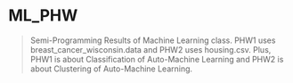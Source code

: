 # ML_PHW

>Semi-Programming Results of Machine Learning class.
PHW1 uses breast_cancer_wisconsin.data and PHW2 uses housing.csv.
Plus, PHW1 is about Classification of Auto-Machine Learning and PHW2 is about Clustering of Auto-Machine Learning.
